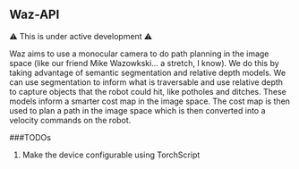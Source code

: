 ## Waz-API
:warning: This is under active development :warning:

Waz aims to use a monocular camera to do path planning in the image space (like our friend Mike Wazowkski… a stretch, I know). We do this by taking advantage of semantic segmentation and relative depth models. We can use segmentation to inform what is traversable and use relative depth to capture objects that the robot could hit, like potholes and ditches. These models inform a smarter cost map in the image space. The cost map is then used to plan a path in the image space which is then converted into a velocity commands on the robot.

###TODOs
1. Make the device configurable using TorchScript
